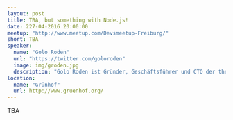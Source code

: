 ```yaml
---
layout: post
title: TBA, but something with Node.js!
date: 227-04-2016 20:00:00
meetup: "http://www.meetup.com/Devsmeetup-Freiburg/"
short: TBA
speaker:
  name: "Golo Roden"
  url: "https://twitter.com/goloroden"
  image: img/groden.jpg
  description: "Golo Roden ist Gründer, Geschäftsführer und CTO der the native web GmbH, einem auf native Webtechnologien wie HTML und JavaScript spezialisierten Unternehmen. Er ist zweifacher MVP für C# und der Autor von „Node.js & Co.“, dem ersten deutschsprachigen Buch zu Node.js."
location:
  name: "Grünhof"
  url: http://www.gruenhof.org/
---
```


TBA